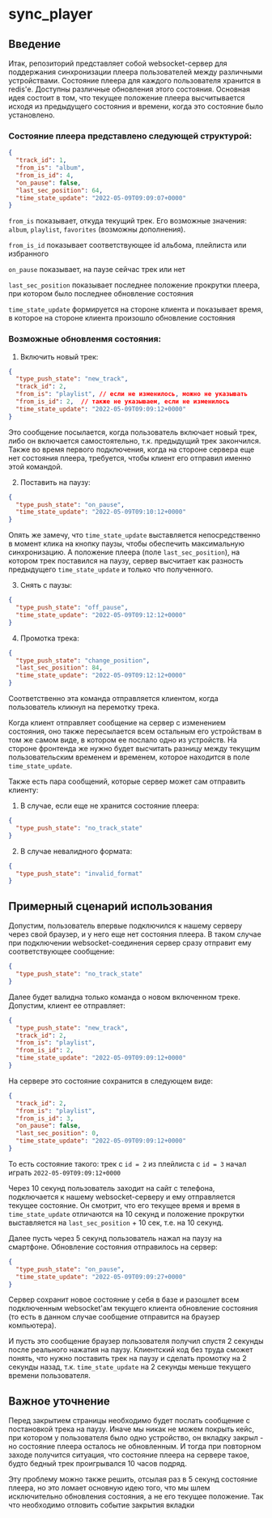 # sync_player

## Введение
Итак, репозиторий представляет собой websocket-сервер для поддержания синхронизации плеера
пользователей между различными устройствами. Состояние плеера для каждого пользователя
хранится в redis'е. Доступны различные обновления этого состояния. Основная идея состоит в том, 
что текущее положение плеера высчитывается исходя из предыдущего состояния и времени, когда
это состояние было установлено. 

### Состояние плеера представлено следующей структурой:
```json
{
  "track_id": 1,
  "from_is": "album",
  "from_is_id": 4,
  "on_pause": false,
  "last_sec_position": 64,
  "time_state_update": "2022-05-09T09:09:07+0000"
}
```

`from_is` показывает, откуда текущий трек. Его возможные значения: `album`, `playlist`,
`favorites` (возможны дополнения).

`from_is_id` показывает соответствующее id альбома, плейлиста или избранного

`on_pause` показывает, на паузе сейчас трек или нет

`last_sec_position` показывает последнее положение прокрутки плеера, при котором было последнее
обновление состояния

`time_state_update` формируется на стороне клиента и показывает время, в которое 
на стороне клиента произошло обновление состояния

### Возможные обновленмя состояния:

1) Включить новый трек:
```json
{
  "type_push_state": "new_track",
  "track_id": 2,
  "from_is": "playlist", // если не изменилось, можно не указывать
  "from_is_id": 2,  // также не указываем, если не изменилось
  "time_state_update": "2022-05-09T09:09:12+0000"
}
```
Это сообщение посылается, когда пользователь включает новый трек, либо он включается
самостоятельно, т.к. предыдущий трек закончился. Также во время первого подключения, 
когда на стороне сервера еще нет состояния плеера, требуется, чтобы клиент его отправил
именно этой командой. 

2) Поставить на паузу:
```json
{
  "type_push_state": "on_pause",
  "time_state_update": "2022-05-09T09:10:12+0000"
}
```
Опять же замечу, что `time_state_update` выставляется непосредственно в момент клика на 
кнопку паузы, чтобы обеспечить максимальную синхронизацию. А положение плеера (поле `last_sec_position`), на котором
трек поставился на паузу, сервер высчитает как разность предыдущего `time_state_update` и только что полученного.

3) Снять с паузы:
```json
{
  "type_push_state": "off_pause",
  "time_state_update": "2022-05-09T09:12:12+0000"
}
```

4) Промотка трека:
```json
{
  "type_push_state": "change_position",
  "last_sec_position": 84,
  "time_state_update": "2022-05-09T09:12:12+0000"
}
```
Соответственно эта команда отправляется клиентом, когда пользователь кликнул на перемотку 
трека.

Когда клиент отправляет сообщение на сервер с изменением состояния, оно также пересылается
всем остальным его устройствам в том же самом виде, в котором ее послало одно из устройств.
На стороне фронтенда же нужно будет высчитать разницу между текущим пользовательским 
временем и временем, которое находится в поле `time_state_update`.

Также есть пара сообщений, которые сервер может сам отправить клиенту:
1) В случае, если еще не хранится состояние плеера: 
```json
{
  "type_push_state": "no_track_state"
}
```

2) В случае невалидного формата:
```json
{
  "type_push_state": "invalid_format"
}
```

## Примерный сценарий использования

Допустим, пользователь впервые подключился к нашему серверу через свой браузер, и у него еще нет состояния
плеера. В таком случае при подключении websocket-соединения сервер сразу отправит ему
соответствующее сообщение:
```json
{
  "type_push_state": "no_track_state"
}
```
Далее будет валидна только команда о новом включенном треке. Допустим, клиент 
ее отправляет:
```json
{
  "type_push_state": "new_track",
  "track_id": 2,
  "from_is": "playlist",
  "from_is_id": 2,
  "time_state_update": "2022-05-09T09:09:12+0000"
}
```
На сервере это состояние сохранится в следующем виде:
```json
{
  "track_id": 2,
  "from_is": "playlist",
  "from_is_id": 3,
  "on_pause": false,
  "last_sec_position": 0,
  "time_state_update": "2022-05-09T09:09:12+0000"
}
```

То есть состояние такого: трек с `id = 2` из плейлиста с `id = 3` начал играть `2022-05-09T09:09:12+0000`

Через 10 секунд пользователь заходит на сайт с телефона, подключается к нашему 
websocket-серверу и ему отправляется текущее состояние. Он смотрит, что 
его текущее время и время в `time_state_update` отличаются на 10 секунд и положение 
прокрутки выставляется на `last_sec_position` + 10 сек, т.е. на 10 секунд.

Далее пусть через 5 секунд пользователь нажал на паузу на смартфоне. Обновление состояния отправилось 
на сервер: 
```json
{
  "type_push_state": "on_pause",
  "time_state_update": "2022-05-09T09:09:27+0000"
}
```
Сервер сохранит новое состояние у себя в базе и разошлет всем подключенным websocket'ам 
текущего клиента обновление состояния (то есть в данном случае сообщение отправится на браузер 
компьютера). 

И пусть это сообщение браузер пользователя получил спустя 2 секунды после реального нажатия 
на паузу. Клиентский код без труда сможет понять, что нужно поставить трек на паузу и 
сделать промотку на 2 секунды назад, т.к. `time_state_update` на 2 секунды меньше 
текущего времени пользователя. 


## Важное уточнение
Перед закрытием страницы необходимо будет послать сообщение с постановкой трека на паузу. Иначе мы никак не можем 
покрыть кейс, при котором у пользователя было одно устройство, он вкладку закрыл - но состояние плеера осталось не обновленным.
И тогда при повторном заходе получится ситуация, что состояние плеера на сервере такое, будто бедный трек проигрывался 10 часов подряд.


Эту проблему можно также решить, отсылая раз в 5 секунд состояние плеера, но это ломает основную идею того, что мы шлем 
исключительно обновления состояния, а не его текущее положение. Так что необходимо отловить событие закрытия вкладки